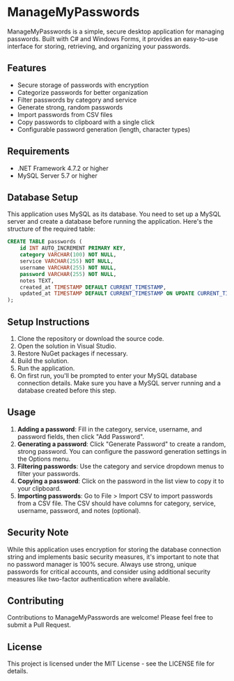 ﻿# ManageMyPasswords

ManageMyPasswords is a simple, secure desktop application for managing passwords. Built with C# and Windows Forms, it provides an easy-to-use interface for storing, retrieving, and organizing your passwords.

## Features

- Secure storage of passwords with encryption
- Categorize passwords for better organization
- Filter passwords by category and service
- Generate strong, random passwords
- Import passwords from CSV files
- Copy passwords to clipboard with a single click
- Configurable password generation (length, character types)

## Requirements

- .NET Framework 4.7.2 or higher
- MySQL Server 5.7 or higher

## Database Setup

This application uses MySQL as its database. You need to set up a MySQL server and create a database before running the application. Here's the structure of the required table:

```sql
CREATE TABLE passwords (
    id INT AUTO_INCREMENT PRIMARY KEY,
    category VARCHAR(100) NOT NULL,
    service VARCHAR(255) NOT NULL,
    username VARCHAR(255) NOT NULL,
    password VARCHAR(255) NOT NULL,
    notes TEXT,
    created_at TIMESTAMP DEFAULT CURRENT_TIMESTAMP,
    updated_at TIMESTAMP DEFAULT CURRENT_TIMESTAMP ON UPDATE CURRENT_TIMESTAMP
);
```

## Setup Instructions

1. Clone the repository or download the source code.
2. Open the solution in Visual Studio.
3. Restore NuGet packages if necessary.
4. Build the solution.
5. Run the application.
6. On first run, you'll be prompted to enter your MySQL database connection details. Make sure you have a MySQL server running and a database created before this step.

## Usage

1. **Adding a password**: Fill in the category, service, username, and password fields, then click "Add Password".
2. **Generating a password**: Click "Generate Password" to create a random, strong password. You can configure the password generation settings in the Options menu.
3. **Filtering passwords**: Use the category and service dropdown menus to filter your passwords.
4. **Copying a password**: Click on the password in the list view to copy it to your clipboard.
5. **Importing passwords**: Go to File > Import CSV to import passwords from a CSV file. The CSV should have columns for category, service, username, password, and notes (optional).

## Security Note

While this application uses encryption for storing the database connection string and implements basic security measures, it's important to note that no password manager is 100% secure. Always use strong, unique passwords for critical accounts, and consider using additional security measures like two-factor authentication where available.

## Contributing

Contributions to ManageMyPasswords are welcome! Please feel free to submit a Pull Request.

## License

This project is licensed under the MIT License - see the LICENSE file for details.
